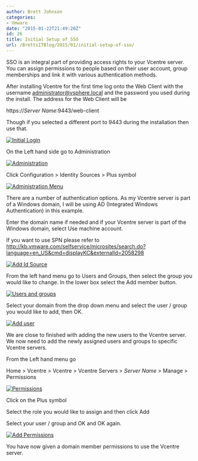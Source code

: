 ```yaml
---
author: Brett Johnson
categories:
- Vmware
date: "2015-01-22T21:49:20Z"
id: 26
title: Initial Setup of SSO
url: /BrettsITBlog/2015/01/initial-setup-of-sso/
---
```

SSO is an integral part of providing access rights to your Vcentre server. You can assign permissions to people based on their user account, group memberships and link it with various authentication methods.

After installing Vcentre for the first time log onto the Web Client with the username administrator@vsphere.local and the password you used during the install. The address for the Web Client will be
  
https://_Server Name_:9443/web-client
  
Though if you selected a different port to 9443 during the installation then use that.

[![Initial Login](/assets/images/2015/01/1-Initial-logon.png)]({{site.url}}/assets/images/2015/01/1-Initial-logon.png)

On the Left hand side go to Administration

[![Administration](/assets/images/2015/01/2-Vcentre-home.png)]({{site.url}}/assets/images/2015/01/2-Vcentre-home.png)

Click Configuration > Identity Sources > Plus symbol

[![Administration Menu](/assets/images/2015/01/3-Administration.png)]({{site.url}}/assets/images/2015/01/3-Administration.png)

There are a number of authentication options. As my Vcentre server is part of a Windows domain, I will be using AD (Integrated Windows Authentication) in this example.
  
Enter the domain name if needed and if your Vcentre server is part of the Windows domain, select Use machine account.
  
If you want to use SPN please refer to http://kb.vmware.com/selfservice/microsites/search.do?language=en_US&cmd=displayKC&externalId=2058298

[![Add Id Source](/assets/images/2015/01/8-Add-Identity-Source1.png)]({{site.url}}/assets/images/2015/01/8-Add-Identity-Source1.png)

From the left hand menu go to Users and Groups, then select the group you would like to change. In the lower box select the Add member button.

[![Users and groups](/assets/images/2015/01/4-Users-and-groups.png)]({{site.url}}/assets/images/2015/01/4-Users-and-groups.png)

Select your domain from the drop down menu and select the user / group you would like to add, then OK.

[![Add user](/assets/images/2015/01/5-Adding-user.png)]({{site.url}}/assets/images/2015/01/5-Adding-user.png)

We are close to finished with adding the new users to the Vcentre server. We now need to add the newly assigned users and groups to specific Vcentre servers.

From the Left hand menu go

Home > Vcentre > Vcentre > Vcentre Servers > _Server Name_ > Manage > Permissions

[![Permissions](/assets/images/2015/01/6-Permissions.png)]({{site.url}}/assets/images/2015/01/6-Permissions.png)

Click on the Plus symbol

Select the role you would like to assign and then click Add
  
Select your user / group and OK and OK again.

[![Add Permissions](/assets/images/2015/01/7-adding-permissions.png)]({{site.url}}/assets/images/2015/01/7-adding-permissions.png)

You have now given a domain member permissions to use the Vcentre server.